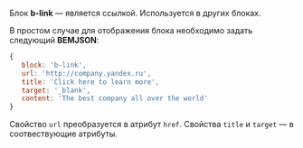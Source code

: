 Блок **b-link** — является ссылкой. Используется в других блоках.

В простом случае для отображения блока необходимо задать следующий **BEMJSON**:

```js
{
   block: 'b-link',
   url: 'http://company.yandex.ru',
   title: 'Click here to learn more',
   target: '_blank',
   content: 'The best company all over the world'
}
```

Свойство `url` преобразуется в атрибут `href`. Свойства `title` и `target` — в соотвествующие атрибуты.
